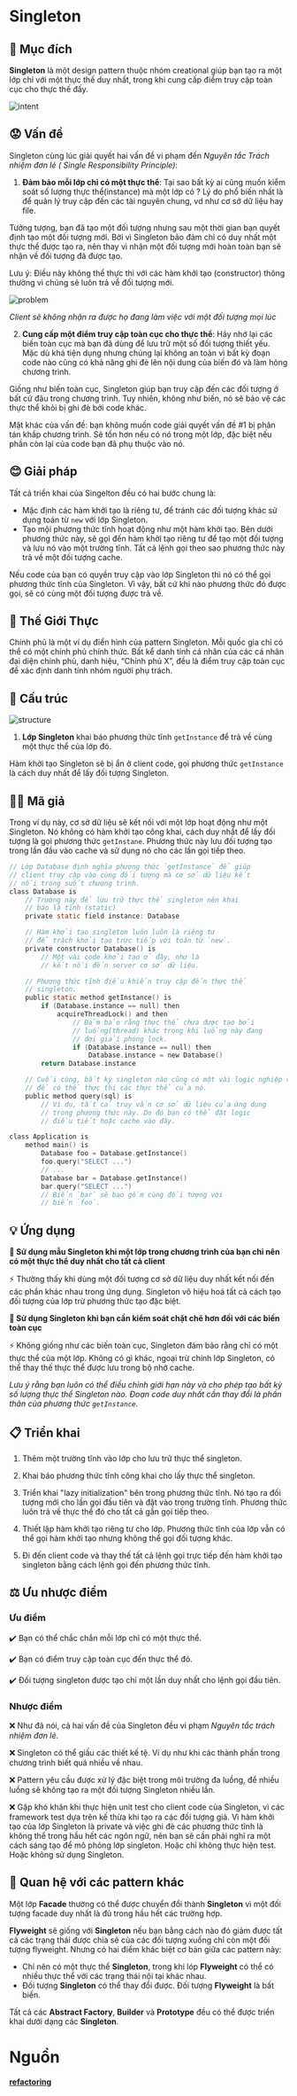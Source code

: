 # Singleton

## 📜 Mục đích

**Singleton** là một design pattern thuộc nhóm creational giúp bạn tạo ra một lớp chỉ với một thực thế duy nhất, trong khi cung cấp điểm truy cập toàn cục cho thực thế đấy.

![intent](./assets/intent.png)

## 😟 Vấn đề

Singleton cùng lúc giải quyết hai vấn đề vi phạm đến *Nguyên tắc Trách nhiệm đơn lẻ ( Single Responsibility Principle)*:

1. **Đảm bảo mỗi lớp chỉ có một thực thể**: Tại sao bất kỳ ai cũng muốn kiểm soát số lượng thực thể(instance) mà một lớp có ? Lý do phổ biến nhất là để quản lý truy cập đến các tài nguyên chung, vd như cơ sở dữ liệu hay file. 

Tưởng tượng, bạn đã tạo một đối tượng nhưng sau một thời gian bạn quyết định tạo một đối tượng mới. Bởi vì Singleton bảo đảm chỉ có duy nhất một thực thể được tạo ra, nên thay vì nhận một đối tượng mới hoàn toàn bạn sẽ nhận về đối tượng đã được tạo.

Lưu ý: Điều này không thể thực thi với các hàm khởi tạo (constructor) thông thường vì chúng sẽ luôn trả về đối tượng mới.

![problem](./assets/problem.png)

*Client sẽ không nhận ra được họ đang làm việc với một đối tượng mọi lúc*

2. **Cung cấp một điểm truy cập toàn cục cho thực thể**: Hãy nhớ lại các biến toàn cục mà bạn đã dùng để lưu trữ một số đối tượng thiết yếu. Mặc dù khá tiện dụng nhưng chúng lại không an toàn vì bất kỳ đoạn code nào cũng có khả năng ghi đè lên nội dung của biến đó và làm hỏng chương trình.

Giống như biến toàn cục, Singleton giúp bạn truy cập đến các đối tượng ở bất cứ đâu trong chương trình. Tuy nhiên, không như biến, nó sẽ bảo vệ các thực thể khỏi bị ghi đè bởi code khác.

Mặt khác của vấn đề: bạn không muốn code giải quyết vấn đề #1 bị phân tán khắp chương trình. Sẽ tốn hơn nếu có nó trong một lớp, đặc biệt nếu phần còn lại của code bạn đã phụ thuộc vào nó. 

## 😊 Giải pháp

Tất cả triển khai của Singelton đều có hai bước chung là:
- Mặc định các hàm khởi tạo là riêng tư, để tránh các đối tượng khác sử dụng toán từ `new` với lớp Singleton.
- Tạo mội phương thức tĩnh hoạt động như một hàm khởi tạo. Bên dưới phương thức này, sẽ gọi đến hàm khởi tạo riêng tư để tạo một đối tượng và lưu nó vào một trường tĩnh. Tất cả lệnh gọi theo sao phương thức này trả về một đối tượng cache.

Nếu code của bạn có quyền truy cập vào lớp Singleton thì nó có thể gọi phương thức tĩnh của Singleton. Vì vậy, bất cứ khi nào phương thức đó được gọi, sẽ có cùng một đối tượng được trả về.

## 🚗 Thế Giới Thực

Chính phủ là một ví dụ điển hình của pattern Singleton. Mỗi quốc gia chỉ có thể có một chính phủ chính thức. Bất kể danh tính cá nhân của các cá nhân đại diện chính phủ, danh hiệu, “Chính phủ X”, đều là điểm truy cập toàn cục để xác định danh tính nhóm người phụ trách.

## 🏢 Cấu trúc

![structure](./assets/structure.png)

1. **Lớp Singleton** khai báo phương thức tĩnh `getInstance` để trả về cùng một thực thể của lớp đó.

Hàm khởi tạo Singleton sẽ bị ẩn ở client code, gọi phương thức `getInstance` là cách duy nhất để lấy đối tượng Singleton.

## 👨‍💻 Mã giả

Trong ví dụ này, cơ sở dữ liệu sẽ kết nối với một lớp hoạt động như một Singleton. Nó không có hàm khởi tạo công khai, cách duy nhất để lấy đối tượng là gọi phương thức `getInstane`. Phương thức này lưu đối tượng tạo trong lần đầu vào cache và sử dụng nó cho các lần gọi tiếp theo.

```c
// Lớp Database định nghĩa phương thức `getInstance` để giúp
// client truy cập vào cùng đối tượng mà cơ sở dữ liệu kết
// nối trong suốt chương trình.
class Database is
    // Trường này để lưu trữ thực thể singleton nên khai
    // báo là tĩnh (static)
    private static field instance: Database

    // Hàm khởi tạo singleton luôn luôn là riêng tư
    // để trách khởi tạo trực tiếp với toán từ `new`.
    private constructor Database() is
        // Một vài code khởi tạo ở đây, như là
        // kết nối đến server cơ sở dữ liệu.

    // Phương thức tĩnh điều khiển truy cập đến thực thể
    // singleton.
    public static method getInstance() is
        if (Database.instance == null) then
            acquireThreadLock() and then
                // Đảm bảo rằng thực thể chưa được tạo bởi 
                // luồng(thread) khác trong khi luồng này đang
                // đợi giải phóng lock.
                if (Database.instance == null) then
                    Database.instance = new Database()
        return Database.instance

    // Cuối cùng, bất kỳ singleton nào cũng có một vài logic nghiệp vụ
    // để có thể thực thi các thực thể của nó.
    public method query(sql) is
        // Ví dụ, tất cả truy vấn cơ sở dữ liệu của ứng dụng
        // trong phương thức này. Do đó bạn có thể đặt logic
        // điều tiết hoặc cache vào đây.

class Application is
    method main() is
        Database foo = Database.getInstance()
        foo.query("SELECT ...")
        // ...
        Database bar = Database.getInstance()
        bar.query("SELECT ...")
        // Biến `bar` sẽ bao gồm cùng đồi tượng với
        // biến `foo`.
```

## 💡 Ứng dụng

**🐞 Sử dụng mẫu Singleton khi một lớp trong chương trình của bạn chỉ nên có một thực thể duy nhất cho tất cả client**

⚡ Thường thấy khi dùng một đối tượng cơ sở dữ liệu duy nhất kết nối đến các phần khác nhau trong ứng dụng. Singleton vô hiệu hoá tất cả cách tạo đối tượng của lớp trừ phương thức tạo đặc biệt.

**🐞 Sử dụng Singleton khi bạn cần kiểm soát chặt chẽ hơn đối với các biến toàn cục**

⚡ Không giống như các biến toàn cục, Singleton đảm bảo rằng chỉ có một thực thể của một lớp. Không có gì khác, ngoại trừ chính lớp Singleton, có thể thay thế thực thể được lưu trong bộ nhớ cache.

*Lưu ý rằng bạn luôn có thể điều chỉnh giới hạn này và cho phép tạo bất kỳ số lượng thực thể Singleton nào. Đoạn code duy nhất cần thay đổi là phần thân của phương thức `getInstance`.*

## 📋 Triển khai

1. Thêm một trường tĩnh vào lớp cho lưu trữ thực thể singleton.

2. Khai báo phương thức tĩnh công khai cho lấy thực thể singleton.

3. Triển khai "lazy initialization" bên trong phương thức tĩnh. Nó tạo ra đối tượng mới cho lần gọi đầu tiên và đặt vào trong trường tĩnh. Phương thức luôn trả về thực thể đó cho tất cả gần gọi tiếp theo.

4. Thiết lập hàm khởi tạo riêng tư cho lớp. Phương thức tĩnh của lớp vẫn có thể gọi hàm khởi tạo nhưng không thể gọi đối tượng khác.

5. Đi đến client code và thay thế tất cả lệnh gọi trực tiếp đến hàm khởi tạo singleton bằng cách lệnh gọi đến phương thức tĩnh.

## ⚖️ Ưu nhược điểm

### Ưu điểm

✔️ Bạn có thể chắc chắn mỗi lớp chỉ có một thực thể.

✔️ Bạn có điểm truy cập toàn cục đến thực thể đó.

✔️ Đối tượng singleton được tạo chỉ một lần duy nhất cho lệnh gọi đầu tiên.

### Nhược điểm

❌ Như đã nói, cả hai vấn đề của Singleton đều vi phạm *Nguyên tắc trách nhiệm đơn lẻ*.

❌ Singleton có thể giấu các thiết kế tệ. Ví dụ như khi các thành phần trong chương trình biết quá nhiều về nhau.

❌ Pattern yêu cầu được xử lý đặc biệt trong môi trường đa luồng, để nhiều luồng sẽ không tạo ra một đối tượng Singleton nhiều lần.

❌ Gặp khó khăn khi thực hiện unit test cho client code của Singleton, vì các framework test dựa trên kế thừa khi tạo ra các đối tượng giả. Vì hàm khởi tạo của lớp Singleton là private và việc ghi đè các phương thức tĩnh là không thể trong hầu hết các ngôn ngữ, nên bạn sẽ cần phải nghĩ ra một cách sáng tạo để mô phỏng lớp singleton. Hoặc chỉ không thực hiện test. Hoặc không sử dụng Singleton. 

## 🔁 Quan hệ với các pattern khác

Một lớp **Facade** thường có thể được chuyển đổi thành **Singleton** vì một đối tượng facade duy nhất là đủ trong hầu hết các trường hợp.

**Flyweight** sẽ giống với **Singleton** nếu bạn bằng cách nào đó giảm được tất cả các trạng thái được chia sẻ của các đối tượng xuống chỉ còn một đối tượng flyweight. Nhưng có hai điểm khác biệt cơ bản giữa các pattern này:

- Chỉ nên có một thực thể **Singleton**, trong khi lóp **Flyweight** có thể có nhiều thực thể với các trạng thái nội tại khác nhau.
- Đối tượng **Singleton** có thể thay đổi được. Đối tượng **Flyweight** là bất biến.

Tất cả các **Abstract Factory**, **Builder** và **Prototype** đều có thể được triển khai dưới dạng các **Singleton**.

# Nguồn

[**refactoring**](https://refactoring.guru/design-patterns/singleton)